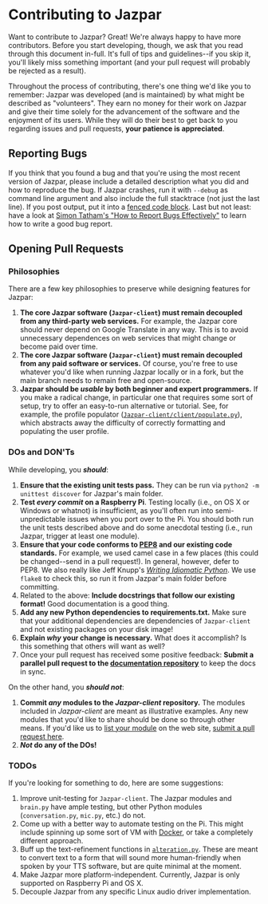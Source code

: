 # Contributing to Jazpar

Want to contribute to Jazpar? Great! We're always happy to have more contributors. Before you start developing, though, we ask that you read through this document in-full. It's full of tips and guidelines--if you skip it, you'll likely miss something important (and your pull request will probably be rejected as a result).

Throughout the process of contributing, there's one thing we'd like you to remember: Jazpar was developed (and is maintained) by what might be described as "volunteers". They earn no money for their work on Jazpar and give their time solely for the advancement of the software and the enjoyment of its users. While they will do their best to get back to you regarding issues and pull requests, **your patience is appreciated**.

## Reporting Bugs

If you think that you found a bug and that you're using the most recent version of Jazpar, please include a detailed description what you did and how to reproduce the bug. If Jazpar crashes, run it with `--debug` as command line argument and also include the full stacktrace (not just the last line). If you post output, put it into a [fenced code block](https://help.github.com/articles/github-flavored-markdown/#fenced-code-blocks). Last but not least: have a look at [Simon Tatham's "How to Report Bugs Effectively"](http://www.chiark.greenend.org.uk/~sgtatham/bugs.html) to learn how to write a good bug report.

## Opening Pull Requests

### Philosophies

There are a few key philosophies to preserve while designing features for Jazpar:

1. **The core Jazpar software (`Jazpar-client`) must remain decoupled from any third-party web services.** For example, the Jazpar core should never depend on Google Translate in any way. This is to avoid unnecessary dependences on web services that might change or become paid over time.
2. **The core Jazpar software (`Jazpar-client`) must remain decoupled from any paid software or services.** Of course, you're free to use whatever you'd like when running Jazpar locally or in a fork, but the main branch needs to remain free and open-source.
3. **Jazpar should be _usable_ by both beginner and expert programmers.** If you make a radical change, in particular one that requires some sort of setup, try to offer an easy-to-run alternative or tutorial. See, for example, the profile populator ([`Jazpar-client/client/populate.py`](https://github.com/Jazparproject/Jazpar-client/blob/master/client/populate.py)), which abstracts away the difficulty of correctly formatting and populating the user profile.

### DOs and DON'Ts

While developing, you **_should_**:


1. **Ensure that the existing unit tests pass.** They can be run via `python2 -m unittest discover` for Jazpar's main folder.
2. **Test _every commit_ on a Raspberry Pi**. Testing locally (i.e., on OS X or Windows or whatnot) is insufficient, as you'll often run into semi-unpredictable issues when you port over to the Pi. You should both run the unit tests described above and do some anecdotal testing (i.e., run Jazpar, trigger at least one module).
3. **Ensure that your code conforms to [PEP8](http://legacy.python.org/dev/peps/pep-0008/) and our existing code standards.** For example, we used camel case in a few places (this could be changed--send in a pull request!). In general, however, defer to PEP8. We also really like Jeff Knupp's [_Writing Idiomatic Python_](http://www.jeffknupp.com/writing-idiomatic-python-ebook/). We use `flake8` to check this, so run it from Jazpar's main folder before committing.
4. Related to the above: **Include docstrings that follow our existing format!** Good documentation is a good thing.
4. **Add any new Python dependencies to requirements.txt.** Make sure that your additional dependencies are dependencies of `Jazpar-client` and not existing packages on your disk image!
5. **Explain _why_ your change is necessary.** What does it accomplish? Is this something that others will want as well?
6. Once your pull request has received some positive feedback: **Submit a parallel pull request to the [documentation repository](https://github.com/Jazparproject/Jazparproject.github.io)** to keep the docs in sync.

On the other hand, you **_should not_**:

1. **Commit _any_ modules to the _Jazpar-client_ repository.** The modules included in _Jazpar-client_ are meant as illustrative examples. Any new modules that you'd like to share should be done so through other means. If you'd like us to [list your module](http://Jazparproject.github.io/documentation/modules/) on the web site, [submit a pull request here](https://github.com/Jazparproject/Jazparproject.github.io/blob/master/documentation/modules/index.md).
2. **_Not_ do any of the DOs!**

### TODOs

If you're looking for something to do, here are some suggestions:

1. Improve unit-testing for `Jazpar-client`. The Jazpar modules and `brain.py` have ample testing, but other Python modules (`conversation.py`, `mic.py`, etc.) do not.
2. Come up with a better way to automate testing on the Pi. This might include spinning up some sort of VM with [Docker](http://docs.docker.io), or take a completely different approach.
3. Buff up the text-refinement functions in [`alteration.py`](https://github.com/Jazparproject/Jazpar-client/blob/master/client/alteration.py). These are meant to convert text to a form that will sound more human-friendly when spoken by your TTS software, but are quite minimal at the moment.
4. Make Jazpar more platform-independent. Currently, Jazpar is only supported on Raspberry Pi and OS X.
5. Decouple Jazpar from any specific Linux audio driver implementation.

